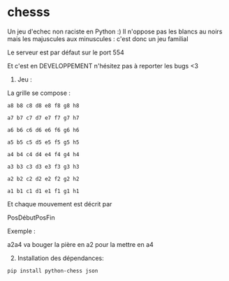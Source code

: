 # chesss

Un jeu d'echec non raciste en Python :)
Il n'oppose pas les blancs au noirs mais les majuscules aux minuscules : c'est donc un jeu familial

Le serveur est par défaut sur le port 554

Et c'est en DEVELOPPEMENT n'hésitez pas à reporter les bugs <3

1. Jeu :

La grille se compose : 

`a8 b8 c8 d8 e8 f8 g8 h8` 

`a7 b7 c7 d7 e7 f7 g7 h7`

`a6 b6 c6 d6 e6 f6 g6 h6`

`a5 b5 c5 d5 e5 f5 g5 h5`

`a4 b4 c4 d4 e4 f4 g4 h4`

`a3 b3 c3 d3 e3 f3 g3 h3`

`a2 b2 c2 d2 e2 f2 g2 h2`

`a1 b1 c1 d1 e1 f1 g1 h1`

Et chaque mouvement est décrit par

PosDébutPosFin

Exemple : 

a2a4 va bouger la pière en a2 pour la mettre en a4

2. Installation des dépendances: 

`pip install python-chess json`

